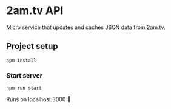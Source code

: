 # 2am.tv API

Micro service that updates and caches JSON data from 2am.tv.

## Project setup
```
npm install
```

### Start server
```
npm run start
```

Runs on localhost:3000 🥂